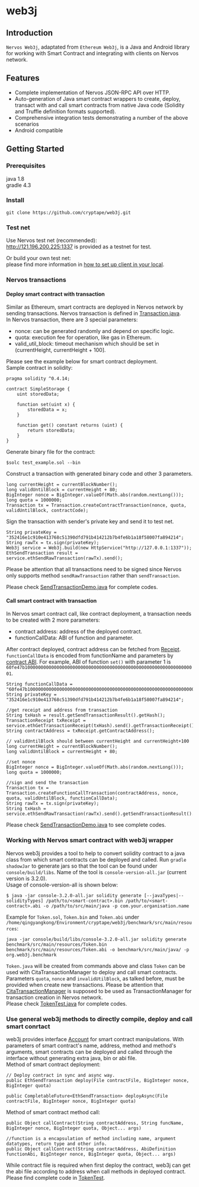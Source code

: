 # web3j

## Introduction
`Nervos Web3j`, adaptated from `Ethereum Web3j`,  is a Java and Android library for working with Smart Contract and integrating with clients on Nervos network.  
## Features
- Complete implementation of Nervos JSON-RPC API over HTTP.    
- Auto-generation of Java smart contract wrappers to create, deploy, transact with and call smart contracts from native Java code (Solidity and Truffle definition formats supported).
- Comprehensive integration tests demonstrating a number of the above scenarios
- Android compatible

## Getting Started

### Prerequisites
java 1.8  
gradle 4.3

### Install
`git clone https://github.com/cryptape/web3j.git`

### Test net
Use Nervos test net (recommended):  
http://121.196.200.225:1337 is provided as a testnet for test.

Or build your own test net:  
please find more information in [how to set up client in your local](https://fake_url/add_later).

### Nervos transactions
#### Deploy smart contract with transaction
Similar as Ethereum, smart contracts are deployed in Nervos network by sending transactions. Nervos transaction is defined in [Transaction.java](https://github.com/cryptape/web3j/blob/master/core/src/main/java/org/web3j/protocol/core/methods/request/Transaction.java).  
In Nervos transaction, there are 3 special parameters:  
- nonce: can be generated randomly and depend on specific logic.
- quota: execution fee for operation, like gas in Ethereum.
- valid_util_block: timeout mechanism which should be set in (currentHeight, currentHeight + 100].  

Please see the example below for smart contract deployment.  
Sample contract in solidity:
```
pragma solidity ^0.4.14;

contract SimpleStorage {
    uint storedData;

    function set(uint x) {
        storedData = x;
    }

    function get() constant returns (uint) {
        return storedData;
    }
}
```
Generate binary file for the contract:
```
$solc test_example.sol --bin
```
Construct a transaction with generated binary code and other 3 parameters.
```
long currentHeight = currentBlockNumber();
long validUntilBlock = currentHeight + 80;
BigInteger nonce = BigInteger.valueOf(Math.abs(random.nextLong()));
long quota = 1000000;
Transaction tx = Transaction.createContractTransaction(nonce, quota, validUntilBlock, contractCode);
```
Sign the transaction with sender's private key and send it to test net. 
```
String privateKey = "352416e1c910e413768c51390dfd791b414212b7b4fe6b1a18f58007fa894214";
String rawTx = tx.sign(privateKey);
Web3j service = Web3j.build(new HttpService("http://127.0.0.1:1337"));
EthSendTransaction result = service.ethSendRawTransaction(rawTx).send();
```
Please be attention that all transactions need to be signed since Nervos only supports method `sendRawTransaction` rather than `sendTransaction`.  

Please check [SendTransactionDemo.java](https://github.com/cryptape/web3j/blob/master/examples/src/main/java/org/web3j/examples/SendTransactionDemo.java) for complete codes.
#### Call smart contract with transaction
In Nervos smart contract call, like contract deployment, a transaction needs to be created with 2 more parameters:
- contract address: address of the deployed contract.
- functionCallData: ABI of function and parameter.  

After contract deployed, contract address can be fetched from [Receipt](https://github.com/ethereum/wiki/wiki/JSON-RPC#eth_gettransactionreceipt). `functionCallData` is encoded from functionName and parameters by [contract ABI](https://github.com/ethereum/wiki/wiki/Ethereum-Contract-ABI). For example, ABI of function `set()` with parameter 1 is `60fe47b10000000000000000000000000000000000000000000000000000000000000001`.
```
String functionCallData = "60fe47b10000000000000000000000000000000000000000000000000000000000000001";
String privateKey = "352416e1c910e413768c51390dfd791b414212b7b4fe6b1a18f58007fa894214";

//get receipt and address from transaction
String txHash = result.getSendTransactionResult().getHash();
TransactionReceipt txReceipt = service.ethGetTransactionReceipt(txHash).send().getTransactionReceipt().get();
String contractAddress = txReceipt.getContractAddress();

// validUntilBlock should between currentHeight and currentHeight+100
long currentHeight = currentBlockNumber();
long validUntilBlock = currentHeight + 80;

//set nonce 
BigInteger nonce = BigInteger.valueOf(Math.abs(random.nextLong()));
long quota = 1000000;

//sign and send the transaction
Transaction tx = Transaction.createFunctionCallTransaction(contractAddress, nonce, quota, validUntilBlock, functionCallData);
String rawTx = tx.sign(privateKey);
String txHash =  service.ethSendRawTransaction(rawTx).send().getSendTransactionResult().getHash();
```
Please check [SendTransactionDemo.java](https://github.com/cryptape/web3j/blob/master/examples/src/main/java/org/web3j/examples/SendTransactionDemo.java) to see complete codes.

### Working with Nervos smart contract with web3j wrapper
Nervos web3j provides a tool to help to convert solidity contract to a java class from which smart contracts can be deployed and called. Run `gradle shadowJar` to generate jars so that the tool can be found under `console/build/libs`. Name of the tool is `console-version-all.jar` (current version is 3.2.0).  
Usage of console-version-all is shown below:  
```
$ java -jar console-3.2.0-all.jar solidity generate [--javaTypes|--solidityTypes] /path/to/<smart-contract>.bin /path/to/<smart-contract>.abi -o /path/to/src/main/java -p com.your.organisation.name
```  
Example for `Token.sol`, `Token.bin` and `Token.abi` under `/home/qingyangkong/Environment/cryptape/web3j/benchmark/src/main/resources`:  
```
java -jar console/build/libs/console-3.2.0-all.jar solidity generate benchmark/src/main/resources/Token.bin benchmark/src/main/resources/Token.abi -o benchmark/src/main/java/ -p org.web3j.benchmark
```  
`Token.java` will be created from commands above and class `Token` can be used with CitaTransactionManager to deploy and call smart contracts. Parameters `quota`, `nonce` and `invalidUtilBlock`, as talked before, must be provided when create new transactions. Please be attention that [CitaTransactionManager](https://github.com/cryptape/web3j/blob/master/core/src/main/java/org/web3j/tx/CitaTransactionManager.java) is supposed to be used as TransactionManager for transaction creation in Nervos network.  
Please check [TokenTest.java](https://github.com/cryptape/web3j/blob/master/benchmark/src/main/java/org/web3j/benchmark/TokenTest.java) for complete codes.
### Use general web3j methods to directly compile, deploy and call smart conrtact
web3j provides interface [Account](https://github.com/cryptape/web3j/blob/master/core/src/main/java/org/web3j/protocol/account/Account.java) for smart contract manipulations. With parameters of smart contract's name, address, method and method's arguments, smart contracts can be deployed and called through the interface without generating extra java, bin or abi file.  
Method of smart contract deployment:  
```
// Deploy contract in sync and async way.
public EthSendTransaction deploy(File contractFile, BigInteger nonce, BigInteger quota)

public CompletableFuture<EthSendTransaction> deployAsync(File contractFile, BigInteger nonce, BigInteger quota)
```
Method of smart contract method call:  
```
public Object callContract(String contractAddress, String funcName, BigInteger nonce, BigInteger quota, Object... args)

//function is a encapsulation of method including name, argument datatypes, return type and other info.
public Object callContract(String contractAddress, AbiDefinition functionAbi, BigInteger nonce, BigInteger quota, Object... args)
```
While contract file is required when first deploy the contract, web3j can get the abi file according to address when call methods in deployed contract.  
Please find complete code in [TokenTest](https://github.com/cryptape/web3j/blob/master/tests/src/main/java/org/web3j/tests/TokenTest.java).
